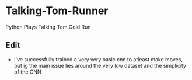 # Talking-Tom-Runner
Python Plays Talking Tom Gold Run

## **Edit**
- i've successfully trained a very very basic cnn to atleast make moves, but ig the main issue lies around the very low dataset and the simplicity of the CNN
